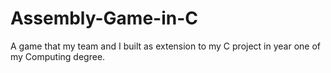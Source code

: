 # Assembly-Game-in-C
A game that my team and I built as extension to my C project in year one of my Computing degree.
